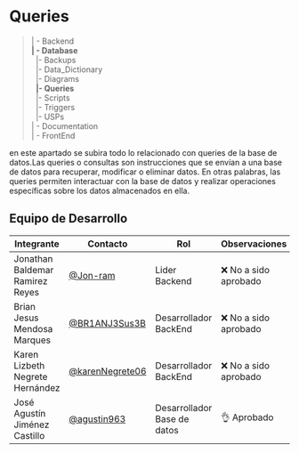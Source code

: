 # Queries
>| - Backend <br>
>**| - Database** <br>
>&nbsp;&nbsp;|- Backups<br>
>&nbsp;&nbsp;|- Data_Dictionary<br>
>&nbsp;&nbsp;|- Diagrams<br>
>&nbsp;&nbsp;**|- Queries**<br>
>&nbsp;&nbsp;|- Scripts<br>
>&nbsp;&nbsp;|- Triggers<br>
>&nbsp;&nbsp;|- USPs<br>
>| - Documentation<br>
>| - FrontEnd

en este apartado se subira todo lo relacionado con queries de la base de datos.Las queries o consultas son instrucciones que se envían a una base de datos para recuperar, modificar o eliminar datos. En otras palabras, las queries permiten interactuar con la base de datos y realizar operaciones específicas sobre los datos almacenados en ella.
  ## Equipo de Desarrollo
|Integrante|Contacto|Rol|Observaciones|
|----------|-------|---|-------------|
| Jonathan Baldemar Ramirez Reyes|[@Jon-ram](https://github.com/Jon-ram)|Lider Backend|❌ No a sido aprobado
| Brian Jesus Mendosa Marques|[@BR1ANJ3Sus3B](https://github.com/BR1ANJ3Sus3B)|Desarrollador BackEnd|❌ No a sido aprobado
| Karen Lizbeth Negrete Hernández|[@karenNegrete06](https://github.com/karenNegrete06)| Desarrollador BackEnd|❌ No a sido aprobado
| José Agustín Jiménez Castillo|[@agustin963](https://github.com/agustin963)|Desarrollador Base de datos |👌 Aprobado
